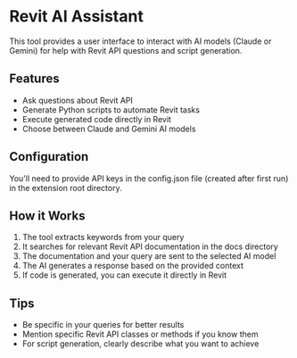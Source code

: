 # Revit AI Assistant

This tool provides a user interface to interact with AI models (Claude or Gemini) for help with Revit API questions and script generation.

## Features

- Ask questions about Revit API
- Generate Python scripts to automate Revit tasks
- Execute generated code directly in Revit
- Choose between Claude and Gemini AI models

## Configuration

You'll need to provide API keys in the config.json file (created after first run) in the extension root directory.

## How it Works

1. The tool extracts keywords from your query
2. It searches for relevant Revit API documentation in the docs directory
3. The documentation and your query are sent to the selected AI model
4. The AI generates a response based on the provided context
5. If code is generated, you can execute it directly in Revit

## Tips

- Be specific in your queries for better results
- Mention specific Revit API classes or methods if you know them
- For script generation, clearly describe what you want to achieve
